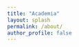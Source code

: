 ```yaml
---
title: "Academia"
layout: splash
permalink: /about/
author_profile: false
---
```

<!-- 
## Bonsai Courses

##### [Visual Reactive Programming](http://cajal-training.org/neurokit/visual-reactive-programming-bonsai/)

An in-depth and hands-on introductory course to the Bonsai programming language (applications open at the [Cajal Neurokit Website](http://cajal-training.org/neurokit/visual-reactive-programming-bonsai/)).


##### [Advanced Neurophysiology and Behaviour](https://www.med.uminho.pt/en/post-graduation/courses/anb)
An international training course on the computerised control of data acquisition and experimental protocols, and the theory and practise of neurophysiology. (2018)

## Documentation

* [ReactiveX](http://reactivex.io/): the asynchronous programming framework powering Bonsai
* [OpenCV](http://docs.opencv.org/2.4.13.2/): the computer vision library used by Vision and Dsp packages
* [IronPython](http://ironpython.net/documentation/): the .NET Python implementation used by the Scripting package

## Video Tutorials

 * [Bonsai - Crash Course -](https://www.youtube.com/watch?v=srcqJXd6Vz4){:target="_blank"}
 * [Color Tracking](https://www.youtube.com/watch?v=_uJVtsGtI1M){:target="_blank"}
 * [Read, crop and save a video file](https://www.youtube.com/watch?v=736G93Qaak0){:target="_blank"}
 * [Advanced Bonsai Workshop #1: From databases to data streams](https://www.youtube.com/watch?v=I8qwJXVghQ0){:target="_blank"} ([slides](https://speakerdeck.com/glopesdev/advanced-bonsai-workshop-number-1-from-databases-to-data-streams){:target="_blank"})
 * [Advanced Bonsai Workshop #2: Toolboxes and visual editor](https://www.youtube.com/watch?v=orQRlms2yhA){:target="_blank"} ([slides](https://speakerdeck.com/glopesdev/advanced-bonsai-workshop-number-2-toolboxes-and-visual-editor){:target="_blank"})
 * [Advanced Bonsai Workshop #3: An algebra for data streams](https://www.youtube.com/watch?v=jdHrBDHmDXE){:target="_blank"} ([slides](https://speakerdeck.com/glopesdev/advanced-bonsai-workshop-number-3-an-algebra-for-data-streams){:target="_blank"}) -->